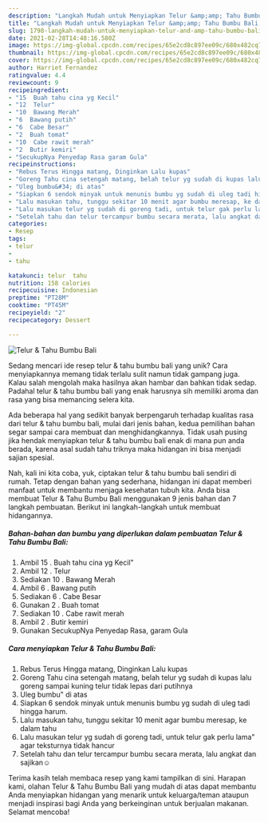 ```yaml
---
description: "Langkah Mudah untuk Menyiapkan Telur &amp;amp; Tahu Bumbu Bali, Bikin Ngiler"
title: "Langkah Mudah untuk Menyiapkan Telur &amp;amp; Tahu Bumbu Bali, Bikin Ngiler"
slug: 1798-langkah-mudah-untuk-menyiapkan-telur-and-amp-tahu-bumbu-bali-bikin-ngiler
date: 2021-02-28T14:48:16.580Z
image: https://img-global.cpcdn.com/recipes/65e2cd8c897ee09c/680x482cq70/telur-tahu-bumbu-bali-foto-resep-utama.jpg
thumbnail: https://img-global.cpcdn.com/recipes/65e2cd8c897ee09c/680x482cq70/telur-tahu-bumbu-bali-foto-resep-utama.jpg
cover: https://img-global.cpcdn.com/recipes/65e2cd8c897ee09c/680x482cq70/telur-tahu-bumbu-bali-foto-resep-utama.jpg
author: Harriet Fernandez
ratingvalue: 4.4
reviewcount: 9
recipeingredient:
- "15  Buah tahu cina yg Kecil"
- "12  Telur"
- "10  Bawang Merah"
- "6  Bawang putih"
- "6  Cabe Besar"
- "2  Buah tomat"
- "10  Cabe rawit merah"
- "2  Butir kemiri"
- "SecukupNya Penyedap Rasa garam Gula"
recipeinstructions:
- "Rebus Terus Hingga matang, Dinginkan Lalu kupas"
- "Goreng Tahu cina setengah matang, belah telur yg sudah di kupas lalu goreng sampai kuning telur tidak lepas dari putihnya"
- "Uleg bumbu&#34; di atas"
- "Siapkan 6 sendok minyak untuk menunis bumbu yg sudah di uleg tadi hingga harum."
- "Lalu masukan tahu, tunggu sekitar 10 menit agar bumbu meresap, ke dalam tahu"
- "Lalu masukan telur yg sudah di goreng tadi, untuk telur gak perlu lama&#34; agar teksturnya tidak hancur"
- "Setelah tahu dan telur tercampur bumbu secara merata, lalu angkat dan sajikan☺"
categories:
- Resep
tags:
- telur
- 
- tahu

katakunci: telur  tahu 
nutrition: 158 calories
recipecuisine: Indonesian
preptime: "PT28M"
cooktime: "PT45M"
recipeyield: "2"
recipecategory: Dessert

---
```



![Telur &amp; Tahu Bumbu Bali](https://img-global.cpcdn.com/recipes/65e2cd8c897ee09c/680x482cq70/telur-tahu-bumbu-bali-foto-resep-utama.jpg)

Sedang mencari ide resep telur &amp; tahu bumbu bali yang unik? Cara menyiapkannya memang tidak terlalu sulit namun tidak gampang juga. Kalau salah mengolah maka hasilnya akan hambar dan bahkan tidak sedap. Padahal telur &amp; tahu bumbu bali yang enak harusnya sih memiliki aroma dan rasa yang bisa memancing selera kita.



Ada beberapa hal yang sedikit banyak berpengaruh terhadap kualitas rasa dari telur &amp; tahu bumbu bali, mulai dari jenis bahan, kedua pemilihan bahan segar sampai cara membuat dan menghidangkannya. Tidak usah pusing jika hendak menyiapkan telur &amp; tahu bumbu bali enak di mana pun anda berada, karena asal sudah tahu triknya maka hidangan ini bisa menjadi sajian spesial.


Nah, kali ini kita coba, yuk, ciptakan telur &amp; tahu bumbu bali sendiri di rumah. Tetap dengan bahan yang sederhana, hidangan ini dapat memberi manfaat untuk membantu menjaga kesehatan tubuh kita. Anda bisa membuat Telur &amp; Tahu Bumbu Bali menggunakan 9 jenis bahan dan 7 langkah pembuatan. Berikut ini langkah-langkah untuk membuat hidangannya.

<!--inarticleads1-->

##### Bahan-bahan dan bumbu yang diperlukan dalam pembuatan Telur &amp; Tahu Bumbu Bali:

1. Ambil 15 . Buah tahu cina yg Kecil&#34;
1. Ambil 12 . Telur
1. Sediakan 10 . Bawang Merah
1. Ambil 6 . Bawang putih
1. Sediakan 6 . Cabe Besar
1. Gunakan 2 . Buah tomat
1. Sediakan 10 . Cabe rawit merah
1. Ambil 2 . Butir kemiri
1. Gunakan SecukupNya Penyedap Rasa, garam Gula




<!--inarticleads2-->

##### Cara menyiapkan Telur &amp; Tahu Bumbu Bali:

1. Rebus Terus Hingga matang, Dinginkan Lalu kupas
1. Goreng Tahu cina setengah matang, belah telur yg sudah di kupas lalu goreng sampai kuning telur tidak lepas dari putihnya
1. Uleg bumbu&#34; di atas
1. Siapkan 6 sendok minyak untuk menunis bumbu yg sudah di uleg tadi hingga harum.
1. Lalu masukan tahu, tunggu sekitar 10 menit agar bumbu meresap, ke dalam tahu
1. Lalu masukan telur yg sudah di goreng tadi, untuk telur gak perlu lama&#34; agar teksturnya tidak hancur
1. Setelah tahu dan telur tercampur bumbu secara merata, lalu angkat dan sajikan☺




Terima kasih telah membaca resep yang kami tampilkan di sini. Harapan kami, olahan Telur &amp; Tahu Bumbu Bali yang mudah di atas dapat membantu Anda menyiapkan hidangan yang menarik untuk keluarga/teman ataupun menjadi inspirasi bagi Anda yang berkeinginan untuk berjualan makanan. Selamat mencoba!

